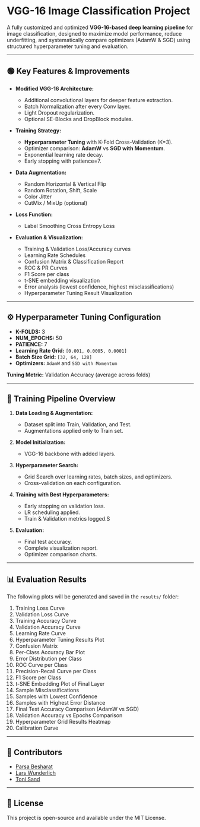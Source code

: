 # VGG-16 Image Classification Project

A fully customized and optimized **VGG-16-based deep learning pipeline** for image classification, designed to maximize model performance, reduce underfitting, and systematically compare optimizers (AdamW & SGD) using structured hyperparameter tuning and evaluation.

---

## 🟢 Key Features & Improvements

- **Modified VGG-16 Architecture:**
  - Additional convolutional layers for deeper feature extraction.
  - Batch Normalization after every Conv layer.
  - Light Dropout regularization.
  - Optional SE-Blocks and DropBlock modules.

- **Training Strategy:**
  - **Hyperparameter Tuning** with K-Fold Cross-Validation (K=3).
  - Optimizer comparison: **AdamW** vs **SGD with Momentum**.
  - Exponential learning rate decay.
  - Early stopping with patience=7.

- **Data Augmentation:**
  - Random Horizontal & Vertical Flip
  - Random Rotation, Shift, Scale
  - Color Jitter
  - CutMix / MixUp (optional)

- **Loss Function:**
  - Label Smoothing Cross Entropy Loss

- **Evaluation & Visualization:**
  - Training & Validation Loss/Accuracy curves
  - Learning Rate Schedules
  - Confusion Matrix & Classification Report
  - ROC & PR Curves
  - F1 Score per class
  - t-SNE embedding visualization
  - Error analysis (lowest confidence, highest misclassifications)
  - Hyperparameter Tuning Result Visualization

---

## ⚙️ Hyperparameter Tuning Configuration

- **K-FOLDS:** 3
- **NUM_EPOCHS:** 50
- **PATIENCE:** 7
- **Learning Rate Grid:** `[0.001, 0.0005, 0.0001]`
- **Batch Size Grid:** `[32, 64, 128]`
- **Optimizers:** `AdamW` and `SGD with Momentum`

**Tuning Metric:** Validation Accuracy (average across folds)

---

## 🧩 Training Pipeline Overview

1. **Data Loading & Augmentation:**
   - Dataset split into Train, Validation, and Test.
   - Augmentations applied only to Train set.

2. **Model Initialization:**
   - VGG-16 backbone with added layers.

3. **Hyperparameter Search:**
   - Grid Search over learning rates, batch sizes, and optimizers.
   - Cross-validation on each configuration.

4. **Training with Best Hyperparameters:**
   - Early stopping on validation loss.
   - LR scheduling applied.
   - Train & Validation metrics logged.S

5. **Evaluation:**
   - Final test accuracy.
   - Complete visualization report.
   - Optimizer comparison charts.

---

## 📊 Evaluation Results

The following plots will be generated and saved in the `results/` folder:

1. Training Loss Curve
2. Validation Loss Curve
3. Training Accuracy Curve
4. Validation Accuracy Curve
5. Learning Rate Curve
6. Hyperparameter Tuning Results Plot
7. Confusion Matrix
8. Per-Class Accuracy Bar Plot
9. Error Distribution per Class
10. ROC Curve per Class
11. Precision-Recall Curve per Class
12. F1 Score per Class
13. t-SNE Embedding Plot of Final Layer
14. Sample Misclassifications
15. Samples with Lowest Confidence
16. Samples with Highest Error Distance
17. Final Test Accuracy Comparison (AdamW vs SGD)
18. Validation Accuracy vs Epochs Comparison
19. Hyperparameter Grid Results Heatmap
20. Calibration Curve

---

## 👥 Contributors

- <a href="https://github.com/hounaar">Parsa Besharat</a>
- <a href="https://github.com/Lars314159">Lars Wunderlich</a> 
- <a href="https://github.com/ToniMahojoni">Toni Sand</a> 

---

## 📝 License

This project is open-source and available under the MIT License.

